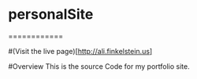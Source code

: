 # personalSite
============

#(Visit the live page)[http://ali.finkelstein.us]

#Overview
This is the source Code for my portfolio site. 

